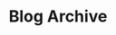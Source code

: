 ---
title: "Blog Archive"
permalink: /tags/
layout: tags
author_profile: false
sidebar:
  title: "Blogroll"
  nav: blogroll
---